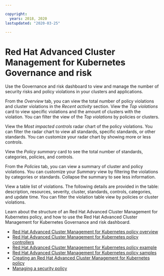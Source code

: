 ```yaml
---

copyright:
  years: 2018, 2020
lastupdated: "2020-03-25"

---
```


# Red Hat Advanced Cluster Management for Kubernetes Governance and risk

Use the Governance and risk dashboard to view and manage the number of security risks and policy violations in your clusters and applications. 

From the _Overview_ tab, you can view the total number of policy violations and cluster violations in the _Recent activity_ section. View the _Top violations_ card to view specific violations and the amount of clusters with the violation. You can filter the view of the _Top violations_ by policies or clusters. 

View the _Most impacted controls_ radar chart of the policy violations. You can filter the radar chart to view all standards, specific standards, or other standards. You can customize your radar chart by showing more or less controls. <!--is this feature still available-->

View the _Policy summary_ card to see the total number of standards, categories, policies, and controls.


From the _Policies_ tab, you can view a summary of cluster and policy violations. You can customize your _Summary_ view by filtering the violations by categories or standards. Collapse the summary to see less information. 

View a table list of violations. The following details are provided in the table: description, resources, severity, cluster, standards, controls, categories, and update time. You can filter the violation table view by policies or cluster violations.


Learn about the structure of an Red Hat Advanced Cluster Management for Kubernetes policy, and how to use the Red Hat Advanced Cluster Management for Kubernetes Governance and risk dashboard.

- [Red Hat Advanced Cluster Management for Kubernetes policy overview](policy_overview.md)
- [Red Hat Advanced Cluster Management for Kubernetes policy controllers](policy_controllers.md)
- [Red Hat Advanced Cluster Management for Kubernetes policy example](policy_example.md)
- [Red Hat Advanced Cluster Management for Kubernetes policy samples](policy_samples.md)
- [Creating an Red Hat Advanced Cluster Management for Kubernetes policy](create_policy.md)
- [Managing a security policy](manage_grc_policy.md)
